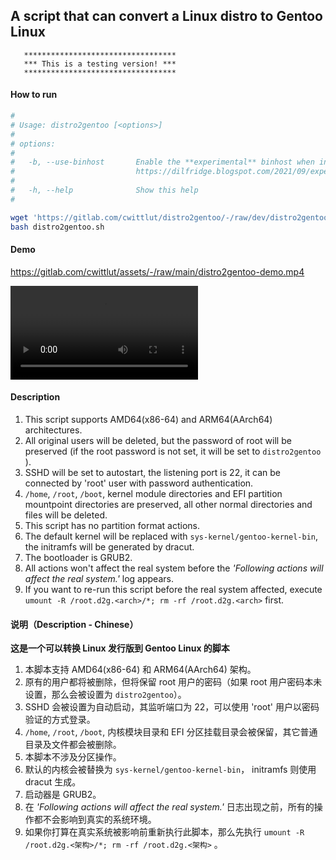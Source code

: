## A script that can convert a Linux distro to Gentoo Linux

```
   **********************************
   *** This is a testing version! ***
   **********************************
```

#### How to run

```bash
#
# Usage: distro2gentoo [<options>]
#
# options:
#
#   -b, --use-binhost       Enable the **experimental** binhost when installing Gentoo, refer to:
#                           https://dilfridge.blogspot.com/2021/09/experimental-binary-gentoo-package.html
#
#   -h, --help              Show this help
#

wget 'https://gitlab.com/cwittlut/distro2gentoo/-/raw/dev/distro2gentoo.sh'
bash distro2gentoo.sh
```

#### Demo

https://gitlab.com/cwittlut/assets/-/raw/main/distro2gentoo-demo.mp4

![](https://gitlab.com/cwittlut/assets/-/raw/main/distro2gentoo-demo.mp4)

#### Description

1. This script supports AMD64(x86-64) and ARM64(AArch64) architectures.
2. All original users will be deleted, but the password of root will be preserved (if the root password is not set, it will be set to `distro2gentoo` ).
3. SSHD will be set to autostart, the listening port is 22, it can be connected by 'root' user with password authentication.
4. `/home`, `/root`, `/boot`, kernel module directories and EFI partition mountpoint directories are preserved, all other normal directories and files will be deleted.
5. This script has no partition format actions.
6. The default kernel will be replaced with `sys-kernel/gentoo-kernel-bin`, the initramfs will be generated by dracut.
7. The bootloader is GRUB2.
8. All actions won't affect the real system before the *'Following actions will affect the real system.'* log appears.
9. If you want to re-run this script before the real system affected, execute `umount -R /root.d2g.<arch>/*; rm -rf /root.d2g.<arch>` first.


#### 说明（Description - Chinese）

**这是一个可以转换 Linux 发行版到 Gentoo Linux 的脚本**

1. 本脚本支持 AMD64(x86-64) 和 ARM64(AArch64) 架构。
2. 原有的用户都将被删除，但将保留 root 用户的密码（如果 root 用户密码本未设置，那么会被设置为 `distro2gentoo`）。
3. SSHD 会被设置为自动启动，其监听端口为 22，可以使用 'root' 用户以密码验证的方式登录。
4. `/home`, `/root`, `/boot`, 内核模块目录和 EFI 分区挂载目录会被保留，其它普通目录及文件都会被删除。
5. 本脚本不涉及分区操作。
6. 默认的内核会被替换为 `sys-kernel/gentoo-kernel-bin`， initramfs 则使用 dracut 生成。
7. 启动器是 GRUB2。
8. 在 *'Following actions will affect the real system.'* 日志出现之前，所有的操作都不会影响到真实的系统环境。
9. 如果你打算在真实系统被影响前重新执行此脚本，那么先执行 `umount -R /root.d2g.<架构>/*; rm -rf /root.d2g.<架构>` 。

